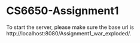 # CS6650-Assignment1
To start the server, please make sure the base url is http://localhost:8080/Assignment1_war_exploded/.
